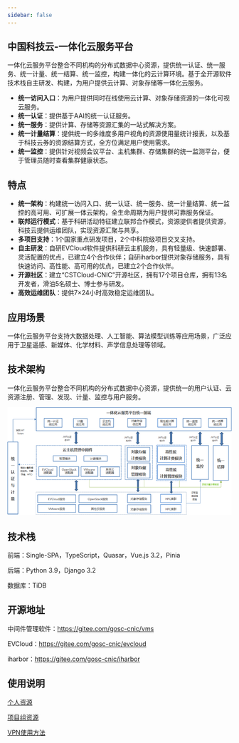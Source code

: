 ```yaml
---
sidebar: false
---
```


[//]: # (# 中国科技云一体化云服务平台)
## 中国科技云-一体化云服务平台   
一体化云服务平台整合不同机构的分布式数据中心资源，提供统一认证、统一服务、统一计量、统一结算、统一监控，构建一体化的云计算环境。基于全开源软件技术栈自主研发、构建，为用户提供云计算、对象存储等一体化云服务。  

- **统一访问入口**：为用户提供同时在线使用云计算、对象存储资源的一体化可视云服务。  
- **统一认证**：提供基于AAI的统一认证服务。  
- **统一服务**：提供计算、存储等资源汇集的一站式解决方案。  
- **统一计量结算**：提供统一的多维度多用户视角的资源使用量统计报表，以及基于科技云券的资源结算方式，全方位满足用户使用需求。  
- **统一监控**：提供针对视频会议平台、主机集群、存储集群的统一监测平台，便于管理员随时查看集群健康状态。  

## 特点  

- **统一架构**：构建统一访问入口、统一认证、统一服务、统一计量结算、统一监控的高可用、可扩展一体云架构，全生命周期为用户提供可靠服务保证。  
- **联邦运行模式**：基于科研活动特征建立联邦合作模式，资源提供者提供资源，科技云提供运维团队，实现资源汇聚与共享。  
- **多项目支持**：1个国家重点研发项目，2个中科院级项目交叉支持。  
- **自主研发**：自研EVCloud软件提供科研云主机服务，具有轻量级、快速部署、灵活配置的优点，已建立4个合作伙伴；自研iharbor提供对象存储服务，具有快速访问、高性能、高可用的优点，已建立2个合作伙伴。  
- **开源社区**：建立“CSTCloud-CNIC”开源社区，拥有17个项目仓库，拥有13名开发者，滑油5名硕士、博士参与研发。  
- **高效运维团队**：提供7×24小时高效稳定运维团队。  

## 应用场景  

一体化云服务平台支持大数据处理、人工智能、算法模型训练等应用场景，广泛应用于卫星遥感、新媒体、化学材料、声学信息处理等领域。  

## 技术架构  

一体化云服务平台整合不同机构的分布式数据中心资源，提供统一的用户认证、云资源注册、管理、发现、计量、监控与用户服务。  

![一体化云服务平台技术架构](./img/01_architecture.png)  

## 技术栈  

前端：Single-SPA，TypeScript，Quasar，Vue.js 3.2，Pinia  

后端：Python 3.9，Django 3.2  

数据库：TiDB  

## 开源地址  

中间件管理软件：https://gitee.com/gosc-cnic/vms  

EVCloud：https://gitee.com/gosc-cnic/evcloud  

iharbor：https://gitee.com/gosc-cnic/iharbor  

## 使用说明  

[个人资源](/manual/personal/)   

[项目组资源](/manual/group/)  

[VPN使用方法](/manual/vpn/)   





